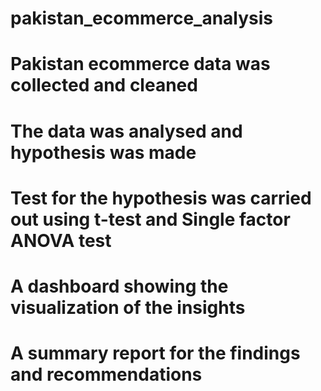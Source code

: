 # pakistan_ecommerce_analysis
# Pakistan ecommerce data was collected and cleaned
# The data was analysed and hypothesis was made
# Test for the hypothesis was carried out using t-test and Single factor ANOVA test
# A dashboard showing the visualization of the insights
# A summary report for the findings and recommendations
